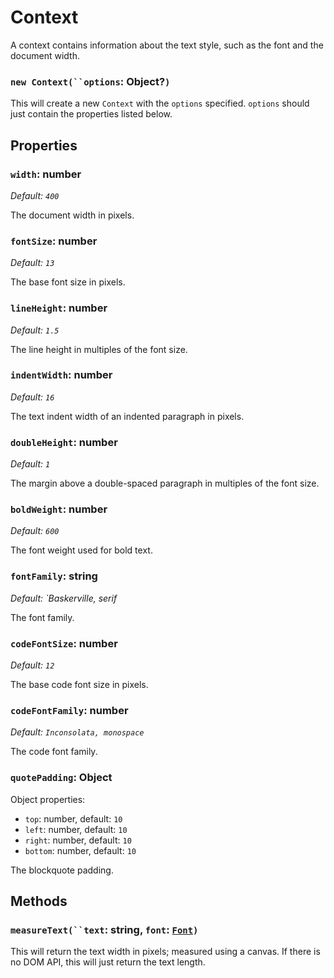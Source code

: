 # Context

A context contains information about the text style, such as the font and the document width.

### `new Context(``options`: Object?`)`

This will create a new `Context` with the `options` specified. `options` should just contain the properties listed below.

## Properties
### `width`: number
*Default: `400`*

The document width in pixels.

### `fontSize`: number
*Default: `13`*

The base font size in pixels.

### `lineHeight`: number
*Default: `1.5`*

The line height in multiples of the font size.

### `indentWidth`: number
*Default: `16`*

The text indent width of an indented paragraph in pixels.

### `doubleHeight`: number
*Default: `1`*

The margin above a double-spaced paragraph in multiples of the font size.

### `boldWeight`: number
*Default: `600`*

The font weight used for bold text.

### `fontFamily`: string
*Default: `Baskerville, serif*

The font family.

### `codeFontSize`: number
*Default: `12`*

The base code font size in pixels.

### `codeFontFamily`: number
*Default: `Inconsolata, monospace`*

The code font family.

### `quotePadding`: Object

Object properties:

- `top`: number, default: `10`
- `left`: number, default: `10`
- `right`: number, default: `10`
- `bottom`: number, default: `10`

The blockquote padding.

## Methods
### `measureText(``text`: string, `font`: [`Font`](font.md)`)`
This will return the text width in pixels; measured using a canvas. If there is no DOM API, this will just return the text length.
